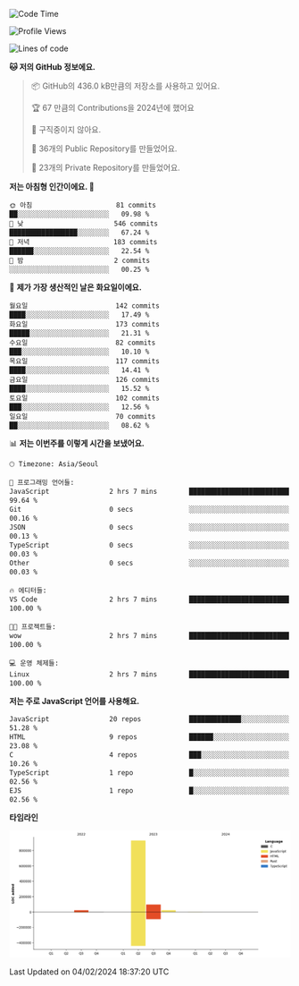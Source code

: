 <!--START_SECTION:waka-->
![Code Time](http://img.shields.io/badge/Code%20Time-44%20hrs%204%20mins-blue)

![Profile Views](http://img.shields.io/badge/Profile%20Views-0-blue)

![Lines of code](https://img.shields.io/badge/%EC%A0%80%EB%8A%94%20%EC%97%AC%ED%83%9C%EA%B9%8C%EC%A7%80%20-1.1%20million%20%EC%A4%84%EC%9D%98%20%EC%BD%94%EB%93%9C%EB%A5%BC%20%EC%9E%91%EC%84%B1%ED%96%88%EC%96%B4%EC%9A%94.-blue)

**🐱 저의 GitHub 정보에요.** 

> 📦 GitHub의 436.0 kB만큼의 저장소를 사용하고 있어요. 
 > 
> 🏆 67 만큼의 Contributions을 2024년에 했어요
 > 
> 🚫 구직중이지 않아요.
 > 
> 📜 36개의 Public Repository를 만들었어요. 
 > 
> 🔑 23개의 Private Repository를 만들었어요. 
 > 
**저는 아침형 인간이에요. 🐤** 

```text
🌞 아침                     81 commits          ██░░░░░░░░░░░░░░░░░░░░░░░   09.98 % 
🌆 낮　                     546 commits         █████████████████░░░░░░░░   67.24 % 
🌃 저녁                     183 commits         ██████░░░░░░░░░░░░░░░░░░░   22.54 % 
🌙 밤　                     2 commits           ░░░░░░░░░░░░░░░░░░░░░░░░░   00.25 % 
```
📅 **제가 가장 생산적인 날은 화요일이에요.** 

```text
월요일                      142 commits         ████░░░░░░░░░░░░░░░░░░░░░   17.49 % 
화요일                      173 commits         █████░░░░░░░░░░░░░░░░░░░░   21.31 % 
수요일                      82 commits          ███░░░░░░░░░░░░░░░░░░░░░░   10.10 % 
목요일                      117 commits         ████░░░░░░░░░░░░░░░░░░░░░   14.41 % 
금요일                      126 commits         ████░░░░░░░░░░░░░░░░░░░░░   15.52 % 
토요일                      102 commits         ███░░░░░░░░░░░░░░░░░░░░░░   12.56 % 
일요일                      70 commits          ██░░░░░░░░░░░░░░░░░░░░░░░   08.62 % 
```


📊 **저는 이번주를 이렇게 시간을 보냈어요.** 

```text
🕑︎ Timezone: Asia/Seoul

💬 프로그래밍 언어들: 
JavaScript               2 hrs 7 mins        █████████████████████████   99.64 % 
Git                      0 secs              ░░░░░░░░░░░░░░░░░░░░░░░░░   00.16 % 
JSON                     0 secs              ░░░░░░░░░░░░░░░░░░░░░░░░░   00.13 % 
TypeScript               0 secs              ░░░░░░░░░░░░░░░░░░░░░░░░░   00.03 % 
Other                    0 secs              ░░░░░░░░░░░░░░░░░░░░░░░░░   00.03 % 

🔥 에디터들: 
VS Code                  2 hrs 7 mins        █████████████████████████   100.00 % 

🐱‍💻 프로젝트들: 
wow                      2 hrs 7 mins        █████████████████████████   100.00 % 

💻 운영 체제들: 
Linux                    2 hrs 7 mins        █████████████████████████   100.00 % 
```

**저는 주로 JavaScript 언어를 사용해요.** 

```text
JavaScript               20 repos            █████████████░░░░░░░░░░░░   51.28 % 
HTML                     9 repos             ██████░░░░░░░░░░░░░░░░░░░   23.08 % 
C                        4 repos             ███░░░░░░░░░░░░░░░░░░░░░░   10.26 % 
TypeScript               1 repo              █░░░░░░░░░░░░░░░░░░░░░░░░   02.56 % 
EJS                      1 repo              █░░░░░░░░░░░░░░░░░░░░░░░░   02.56 % 
```



**타임라인**

![Lines of Code chart](https://raw.githubusercontent.com/project-dy/project-dy/main/assets/bar_graph.png)


 Last Updated on 04/02/2024 18:37:20 UTC
<!--END_SECTION:waka-->
